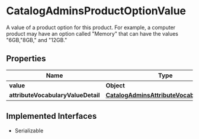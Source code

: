 

# CatalogAdminsProductOptionValue

A value of a product option for this product. For example, a computer product may have an option called \"Memory\" that can have the values \"6GB,\"8GB,\" and \"12GB.\"

## Properties

| Name | Type | Description | Notes |
|------------ | ------------- | ------------- | -------------|
|**value** | **Object** |  |  [optional] |
|**attributeVocabularyValueDetail** | [**CatalogAdminsAttributeVocabularyValue**](CatalogAdminsAttributeVocabularyValue.md) |  |  [optional] |


## Implemented Interfaces

* Serializable


